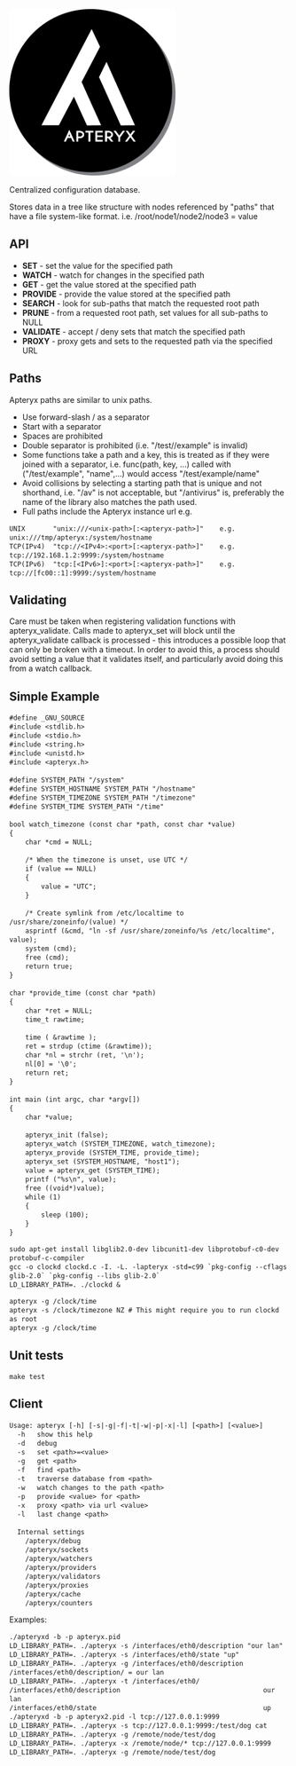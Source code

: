 <img src=apteryx.jpg width=300 height=300 />

Centralized configuration database.

Stores data in a tree like structure with nodes referenced by
"paths" that have a file system-like format.
i.e. /root/node1/node2/node3 = value

## API
* **SET** - set the value for the specified path
* **WATCH** - watch for changes in the specified path
* **GET** - get the value stored at the specified path
* **PROVIDE** - provide the value stored at the specified path
* **SEARCH** - look for sub-paths that match the requested root path
* **PRUNE** - from a requested root path, set values for all sub-paths to NULL
* **VALIDATE** - accept / deny sets that match the specified path
* **PROXY** - proxy gets and sets to the requested path via the specified URL

## Paths
Apteryx paths are similar to unix paths.
* Use forward-slash / as a separator
* Start with a separator
* Spaces are prohibited
* Double separator is prohibited (i.e. "/test//example" is invalid)
* Some functions take a path and a key, this is treated as if they were joined with a separator, i.e. func(path, key, ...) called with ("/test/example", "name",...) would access "/test/example/name"
* Avoid collisions by selecting a starting path that is unique and not shorthand, i.e. "/av" is not acceptable, but "/antivirus" is, preferably the name of the library also matches the path used. 
* Full paths include the Apteryx instance url e.g.
```
UNIX       "unix:///<unix-path>[:<apteryx-path>]"    e.g. unix:///tmp/apteryx:/system/hostname
TCP(IPv4)  "tcp://<IPv4>:<port>[:<apteryx-path>]"    e.g. tcp://192.168.1.2:9999:/system/hostname
TCP(IPv6)  "tcp:[<IPv6>]:<port>[:<apteryx-path>]"    e.g. tcp://[fc00::1]:9999:/system/hostname
```

## Validating
Care must be taken when registering validation functions with apteryx_validate. Calls made to apteryx_set will block until the apteryx_validate callback is processed - this introduces a possible loop that can only be broken with a timeout. In order to avoid this, a process should avoid setting a value that it validates itself, and particularly avoid doing this from a watch callback.

## Simple Example
```
#define _GNU_SOURCE
#include <stdlib.h>
#include <stdio.h>
#include <string.h>
#include <unistd.h>
#include <apteryx.h>

#define SYSTEM_PATH "/system"
#define SYSTEM_HOSTNAME SYSTEM_PATH "/hostname"
#define SYSTEM_TIMEZONE SYSTEM_PATH "/timezone"
#define SYSTEM_TIME SYSTEM_PATH "/time"

bool watch_timezone (const char *path, const char *value)
{
	char *cmd = NULL;

	/* When the timezone is unset, use UTC */
	if (value == NULL)
	{
		value = "UTC";
	}

	/* Create symlink from /etc/localtime to /usr/share/zoneinfo/(value) */
	asprintf (&cmd, "ln -sf /usr/share/zoneinfo/%s /etc/localtime", value);
	system (cmd);
	free (cmd);
	return true;
}

char *provide_time (const char *path)
{
	char *ret = NULL;
	time_t rawtime;

	time ( &rawtime );
	ret = strdup (ctime (&rawtime));
	char *nl = strchr (ret, '\n');
	nl[0] = '\0';
	return ret;
}

int main (int argc, char *argv[])
{
	char *value;

	apteryx_init (false);
	apteryx_watch (SYSTEM_TIMEZONE, watch_timezone);
	apteryx_provide (SYSTEM_TIME, provide_time);
	apteryx_set (SYSTEM_HOSTNAME, "host1");
	value = apteryx_get (SYSTEM_TIME);
	printf ("%s\n", value);
	free ((void*)value);
	while (1)
	{
		sleep (100);
	}
}
```

```
sudo apt-get install libglib2.0-dev libcunit1-dev libprotobuf-c0-dev protobuf-c-compiler
gcc -o clockd clockd.c -I. -L. -lapteryx -std=c99 `pkg-config --cflags glib-2.0` `pkg-config --libs glib-2.0`
LD_LIBRARY_PATH=. ./clockd &
```

```
apteryx -g /clock/time
apteryx -s /clock/timezone NZ # This might require you to run clockd as root
apteryx -g /clock/time
```

## Unit tests
```
make test
```

## Client
```
Usage: apteryx [-h] [-s|-g|-f|-t|-w|-p|-x|-l] [<path>] [<value>]
  -h   show this help
  -d   debug
  -s   set <path>=<value>
  -g   get <path>
  -f   find <path>
  -t   traverse database from <path>
  -w   watch changes to the path <path>
  -p   provide <value> for <path>
  -x   proxy <path> via url <value>
  -l   last change <path>

  Internal settings
    /apteryx/debug
    /apteryx/sockets
    /apteryx/watchers
    /apteryx/providers
    /apteryx/validators
    /apteryx/proxies
    /apteryx/cache
    /apteryx/counters
```

Examples:
```
./apteryxd -b -p apteryx.pid
LD_LIBRARY_PATH=. ./apteryx -s /interfaces/eth0/description "our lan"
LD_LIBRARY_PATH=. ./apteryx -s /interfaces/eth0/state "up"
LD_LIBRARY_PATH=. ./apteryx -g /interfaces/eth0/description
/interfaces/eth0/description/ = our lan
LD_LIBRARY_PATH=. ./apteryx -t /interfaces/eth0/
/interfaces/eth0/description                                    our lan
/interfaces/eth0/state                                          up
./apteryxd -b -p apteryx2.pid -l tcp://127.0.0.1:9999
LD_LIBRARY_PATH=. ./apteryx -s tcp://127.0.0.1:9999:/test/dog cat
LD_LIBRARY_PATH=. ./apteryx -g /remote/node/test/dog
LD_LIBRARY_PATH=. ./apteryx -x /remote/node/* tcp://127.0.0.1:9999
LD_LIBRARY_PATH=. ./apteryx -g /remote/node/test/dog
```

